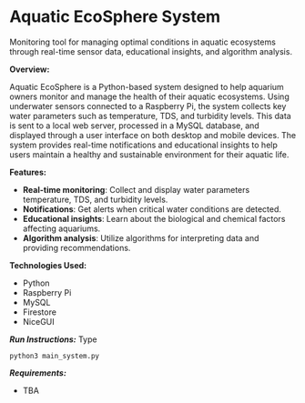 # Aquatic EcoSphere System
Monitoring tool for managing optimal conditions in aquatic ecosystems through real-time sensor data, educational insights, and algorithm analysis.

**Overview:**

Aquatic EcoSphere is a Python-based system designed to help aquarium owners monitor and manage the health of their aquatic ecosystems. Using underwater sensors connected to a Raspberry Pi, the system collects key water parameters such as temperature, TDS, and turbidity levels. This data is sent to a local web server, processed in a MySQL database, and displayed through a user interface on both desktop and mobile devices. The system provides real-time notifications and educational insights to help users maintain a healthy and sustainable environment for their aquatic life.

**Features:**
- **Real-time monitoring**: Collect and display water parameters temperature, TDS, and turbidity levels.
- **Notifications**: Get alerts when critical water conditions are detected.
- **Educational insights**: Learn about the biological and chemical factors affecting aquariums.
- **Algorithm analysis**: Utilize algorithms for interpreting data and providing recommendations.

**Technologies Used:**
- Python
- Raspberry Pi
- MySQL
- Firestore
- NiceGUI
  
***Run Instructions:*** Type
```
python3 main_system.py
```

***Requirements:***
- TBA

